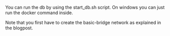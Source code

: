 You can run the db by using the start_db.sh script.
On windows you can just run the docker command inside.

Note that you first have to create the basic-bridge network as explained in the blogpost.
